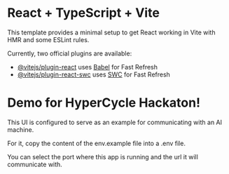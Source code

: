 # React + TypeScript + Vite

This template provides a minimal setup to get React working in Vite with HMR and some ESLint rules.

Currently, two official plugins are available:

- [@vitejs/plugin-react](https://github.com/vitejs/vite-plugin-react/blob/main/packages/plugin-react/README.md) uses [Babel](https://babeljs.io/) for Fast Refresh
- [@vitejs/plugin-react-swc](https://github.com/vitejs/vite-plugin-react-swc) uses [SWC](https://swc.rs/) for Fast Refresh

# Demo for HyperCycle Hackaton!

This UI is configured to serve as an example for communicating with an AI machine.

For it, copy the content of the env.example file into a .env file.

You can select the port where this app is running and the url it will communicate with.
